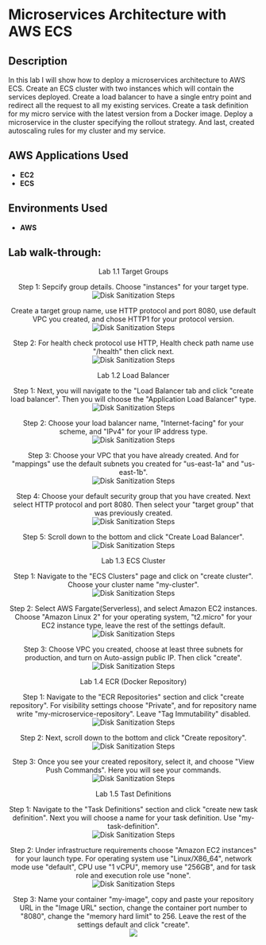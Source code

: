 <h1>Microservices Architecture with AWS ECS</h1>


<h2>Description</h2>
In this lab I will show how to deploy a microservices architecture to AWS ECS. Create an ECS cluster with two instances which will contain the services deployed. Create a load balancer to have a single entry point and redirect all the request to all my existing services. Create a task definition for my micro service with the latest version from a Docker image. Deploy a microservice in the cluster specifying the rollout strategy. And last, created autoscaling rules for my cluster and my service.
<br />


<h2>AWS Applications Used</h2> 

- <b>EC2</b> 
- <b>ECS</b>

<h2>Environments Used </h2>

- <b>AWS</b> 

<h2>Lab walk-through:</h2> 

<p align="center">
Lab 1.1 Target Groups <br/> 

<p align="center">
Step 1: Sepcify group details. Choose "instances" for your target type.  <br/>
<img src="https://github.com/brycehallcloud/Microservices-Architecture-with-AWS-ECS/assets/144934324/18f4363e-261a-4d8e-9284-c312e5dff19f" alt="Disk Sanitization Steps"/>
<br /> 

<p align="center">
Create a target group name, use HTTP protocol and port 8080, use default VPC you created, and chose HTTP1 for your protocol version.      <br/>
<img src="https://github.com/brycehallcloud/Microservices-Architecture-with-AWS-ECS/assets/144934324/95cfd9af-c3ca-473d-91b6-d6715c7cbf82" alt="Disk Sanitization Steps"/>
<br /> 

<p align="center">
Step 2: For health check protocol use HTTP, Health check path name use "/health" then click next.      <br/>
<img src="https://github.com/brycehallcloud/Microservices-Architecture-with-AWS-ECS/assets/144934324/01c751ae-0db1-4b63-92d9-52e7d17d42bb" alt="Disk Sanitization Steps"/>
<br /> 

<p align="center">
Lab 1.2 Load Balancer <br/>

<p align="center">
Step 1: Next, you will navigate to the "Load Balancer tab and click "create load balancer". Then you will choose the "Application Load Balancer" type.      <br/>
<img src="https://github.com/brycehallcloud/Microservices-Architecture-with-AWS-ECS/assets/144934324/9012d64f-3464-4195-8d40-c6fd8177fa5c" alt="Disk Sanitization Steps"/>
<br /> 

<p align="center">
Step 2: Choose your load balancer name, "Internet-facing" for your scheme, and "IPv4" for your IP address type.      <br/>
<img src="https://github.com/brycehallcloud/Microservices-Architecture-with-AWS-ECS/assets/144934324/f3aee1d9-1c12-4a0b-bbb3-98ac957069ae" alt="Disk Sanitization Steps"/>
<br /> 

<p align="center">
Step 3: Choose your VPC that you have already created. And for "mappings" use the default subnets you created for "us-east-1a" and "us-east-1b".      <br/>
<img src="https://github.com/brycehallcloud/Microservices-Architecture-with-AWS-ECS/assets/144934324/c51b149e-2c14-4ea4-a616-aec3eb8228d0" alt="Disk Sanitization Steps"/>
<br /> 

<p align="center">
Step 4: Choose your default security group that you have created. Next select HTTP protocol and port 8080. Then select your "target group" that was previously created.      <br/>
<img src="https://github.com/brycehallcloud/Microservices-Architecture-with-AWS-ECS/assets/144934324/e62056a4-6f36-4773-9ddd-fce1d336e67d" alt="Disk Sanitization Steps"/>
<br /> 

<p align="center">
Step 5: Scroll down to the bottom and click "Create Load Balancer".      <br/>
<img src="https://github.com/brycehallcloud/Microservices-Architecture-with-AWS-ECS/assets/144934324/64af2e95-cf3a-43ec-aad3-8f3353afe2b4" alt="Disk Sanitization Steps"/>
<br /> 

<p align="center">
Lab 1.3 ECS Cluster <br/>

<p align="center">
Step 1: Navigate to the "ECS Clusters" page and click on "create cluster". Choose your cluster name "my-cluster".      <br/>
<img src="https://github.com/brycehallcloud/Microservices-Architecture-with-AWS-ECS/assets/144934324/73eca94d-d705-404e-ae7d-b5def55fae3b" alt="Disk Sanitization Steps"/>
<br />

<p align="center">
Step 2: Select AWS Fargate(Serverless), and select Amazon EC2 instances. Choose "Amazon Linux 2" for your operating system, "t2.micro" for your EC2 instance type, leave the rest of the settings default.      <br/>
<img src="https://github.com/brycehallcloud/Microservices-Architecture-with-AWS-ECS/assets/144934324/6f84bac2-3a85-4f85-8620-ebd69782fe7b" alt="Disk Sanitization Steps"/>
<br /> 

<p align="center">
Step 3: Choose VPC you created, choose at least three subnets for production, and turn on Auto-assign public IP. Then click "create".       <br/>
<img src="https://github.com/brycehallcloud/Microservices-Architecture-with-AWS-ECS/assets/144934324/597443f6-7bb0-41a4-b0f5-2f0d13f032d7" alt="Disk Sanitization Steps"/>
<br /> 

<p align="center">
Lab 1.4 ECR (Docker Repository) <br/>

<p align="center">
Step 1: Navigate to the "ECR Repositories" section and click "create repository". For visibility settings choose "Private", and for repository name write "my-microservice-repository". Leave "Tag Immutability" disabled.      <br/>
<img src="https://github.com/brycehallcloud/Microservices-Architecture-with-AWS-ECS/assets/144934324/8771fe5d-4c82-4d2a-9b5a-bf636c37d7c5" alt="Disk Sanitization Steps"/>
<br />

<p align="center">
Step 2: Next, scroll down to the bottom and click "Create repository".      <br/>
<img src="https://github.com/brycehallcloud/Microservices-Architecture-with-AWS-ECS/assets/144934324/dfefa09e-0918-40cf-b450-1de45906bf87" alt="Disk Sanitization Steps"/>
<br /> 

<p align="center">
Step 3: Once you see your created repository, select it, and choose "View Push Commands". Here you will see your commands.       <br/>
<img src="https://github.com/brycehallcloud/Microservices-Architecture-with-AWS-ECS/assets/144934324/86209c62-267c-4d26-bdb9-1a52b13c7c42" alt="Disk Sanitization Steps"/>
<br />

<p align="center">
Lab 1.5 Tast Definitions <br/>

<p align="center">
Step 1: Navigate to the "Task Definitions" section and click "create new task definition". Next you will choose a name for your task definition. Use "my-task-definition".       <br/>
<img src="https://github.com/brycehallcloud/Microservices-Architecture-with-AWS-ECS/assets/144934324/8cf007fb-469d-422a-8a05-36820f62593a" alt="Disk Sanitization Steps"/>
<br /> 

<p align="center">
Step 2: Under infrastructure requirements choose "Amazon EC2 instances" for your launch type. For operating system use "Linux/X86_64", network mode use "default", CPU use "1 vCPU", memory use "256GB", and for task role and execution role use "none".        <br/>
<img src="https://github.com/brycehallcloud/Microservices-Architecture-with-AWS-ECS/assets/144934324/192d248e-16b2-4dfa-bb77-493beef7ceec" alt="Disk Sanitization Steps"/>
<br /> 

<p align="center">
Step 3: Name your container "my-image", copy and paste your repository URL in the "Image URL" section, change the container port number to "8080", change the "memory hard limit" to 256. Leave the rest of the settings default and click "create".         <br/>
<img src="https://github.com/brycehallcloud/Microservices-Architecture-with-AWS-ECS/assets/144934324/1ecc3e7b-a0f5-4443-aa0a-2bdbd98553fb"/>
<br />

















  
<!--
 ```diff
- text in red
+ text in green
! text in orange
# text in gray
@@ text in purple (and bold)@@
```
--!>

